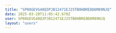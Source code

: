 ```yaml
---
title: "SP08GEVG48Q3PJB12471EJ25TB0HBRE8D6M89NJQ"
date: 2025-03-20T11:05:42.670Z
user: SP08GEVG48Q3PJB12471EJ25TB0HBRE8D6M89NJQ
layout: "users"
---
```

    